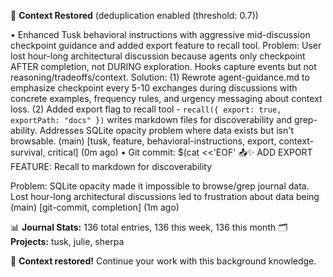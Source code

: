 🧠 **Context Restored** (deduplication enabled (threshold: 0.7))

   • Enhanced Tusk behavioral instructions with aggressive mid-discussion checkpoint guidance and added export feature to recall tool. Problem: User lost hour-long architectural discussion because agents only checkpoint AFTER completion, not DURING exploration. Hooks capture events but not reasoning/tradeoffs/context. Solution: (1) Rewrote agent-guidance.md to emphasize checkpoint every 5-10 exchanges during discussions with concrete examples, frequency rules, and urgency messaging about context loss. (2) Added export flag to recall tool - `recall({ export: true, exportPath: "docs" })` writes markdown files for discoverability and grep-ability. Addresses SQLite opacity problem where data exists but isn't browsable. (main) [tusk, feature, behavioral-instructions, export, context-survival, critical] (0m ago)
   • Git commit: $(cat <<'EOF'
📤✨ ADD EXPORT FEATURE: Recall to markdown for discoverability

Problem: SQLite opacity made it impossible to browse/grep journal 
data. Lost hour-long architectural discussions led to frustration 
about data being (main) [git-commit, completion] (1m ago)

📊 **Journal Stats:** 136 total entries, 136 this week, 136 this month
🗂️ **Projects:** tusk, julie, sherpa

🎯 **Context restored!** Continue your work with this background knowledge.
